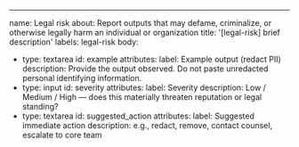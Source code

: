 ---
name: Legal risk
about: Report outputs that may defame, criminalize, or otherwise legally harm an individual or organization
title: '[legal-risk] brief description'
labels: legal-risk
body:
  - type: textarea
    id: example
    attributes:
      label: Example output (redact PII)
      description: Provide the output observed. Do not paste unredacted personal identifying information.
  - type: input
    id: severity
    attributes:
      label: Severity
      description: Low / Medium / High — does this materially threaten reputation or legal standing?
  - type: textarea
    id: suggested_action
    attributes:
      label: Suggested immediate action
      description: e.g., redact, remove, contact counsel, escalate to core team
